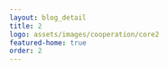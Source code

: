 ```yaml
---
layout: blog_detail
title: 2
logo: assets/images/cooperation/core2
featured-home: true
order: 2
---
```

